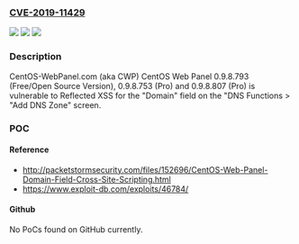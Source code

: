 ### [CVE-2019-11429](https://cve.mitre.org/cgi-bin/cvename.cgi?name=CVE-2019-11429)
![](https://img.shields.io/static/v1?label=Product&message=n%2Fa&color=blue)
![](https://img.shields.io/static/v1?label=Version&message=n%2Fa&color=blue)
![](https://img.shields.io/static/v1?label=Vulnerability&message=n%2Fa&color=brighgreen)

### Description

CentOS-WebPanel.com (aka CWP) CentOS Web Panel 0.9.8.793 (Free/Open Source Version), 0.9.8.753 (Pro) and 0.9.8.807 (Pro) is vulnerable to Reflected XSS for the "Domain" field on the "DNS Functions > "Add DNS Zone" screen.

### POC

#### Reference
- http://packetstormsecurity.com/files/152696/CentOS-Web-Panel-Domain-Field-Cross-Site-Scripting.html
- https://www.exploit-db.com/exploits/46784/

#### Github
No PoCs found on GitHub currently.

